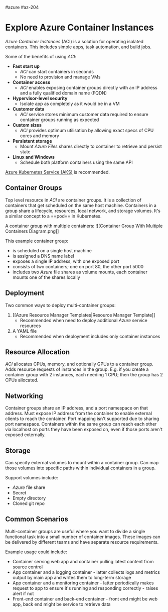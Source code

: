 #azure #az-204 

# Explore Azure Container Instances
*Azure Container Instances* (ACI) is a solution for operating isolated containers.
This includes simple apps, task automation, and build jobs.

Some of the benefits of using *ACI*:
- **Fast start up**
	- *ACI* can start containers in seconds
	- No need to provision and manage VMs
- **Container access**
	- *ACI* enables exposing container groups directly with an IP address and a fully qualified domain name (FQDN)
- **Hypervisor-level security**
	- Isolate app as completely as it would be in a VM
- **Customer data**
	- *ACI* service stores minimum customer data required to ensure container groups running as expected
- **Custom sizes**
	- *ACI* provides optimum utilisation by allowing exact specs of CPU cores and memory
- **Persistent storage**
	- Mount *Azure Files* shares directly to container to retrieve and persist state
- **Linux and Windows**
	- Schedule both platform containers using the same API

[Azure Kubernetes Service (AKS)](https://docs.microsoft.com/en-us/azure/aks/) is recommended.

## Container Groups
Top level resource in *ACI* are container groups.
It is a collection of containers that get scheduled on the same host machine.
Containers in a group share a lifecycle, resources, local network, and storage volumes.
It's a similar concept to a ==pod== in Kubernetes.

A container group with multiple containers:
![[Container Group With Multiple Containers Diagram.png]]

This example container group:
- is scheduled on a single host machine
- is assigned a DNS name label
- exposes a single IP address, with one exposed port
- consists of two containers; one on port 80, the other port 5000
- includes two *Azure* file shares as volume mounts, each container mounts one of the shares locally

## Deployment
Two common ways to deploy multi-container groups:
1. [[Azure Resource Manager Templates|Resource Manager Template]]
	- Recommended when need to deploy additional *Azure* service resources
2. A YAML file
	- Recommended when deployment includes only container instances

## Resource Allocation
*ACI* allocates CPUs, memory, and optionally GPUs to a container group.
Adds resource requests of instances in the group.
E.g. if you create a container group with 2 instances, each needing 1 CPU; then the group has 2 CPUs allocated.

## Networking
Container groups share an IP address, and a port namespace on that address.
Must expose IP address from the container to enable external clients to reach the container.
Port mapping isn't supported due to sharing port namespace.
Containers within the same group can reach each other via localhost on ports they have been exposed on, even if those ports aren't exposed externally.

## Storage
Can specify external volumes to mount within a container group.
Can map those volumes into specific paths within individual containers in a group.

Support volumes include:
- *Azure* file share
- Secret
- Empty directory
- Cloned git repo

## Common Scenarios
Multi-container groups are useful where you want to divide a single functional task into a small number of container images.
These images can be delivered by different teams and have separate resource requirements.

Example usage could include:
- Container serving web app and container pulling latest content from source control
- App container and a logging container - latter collects logs and metrics output by main app and writes them to long-term storage
- App container and a monitoring container - latter periodically makes request to app to ensure it's running and responding correctly - raises alert if not
- Front-end container and back-end container - front end might be web app, back end might be service to retrieve data